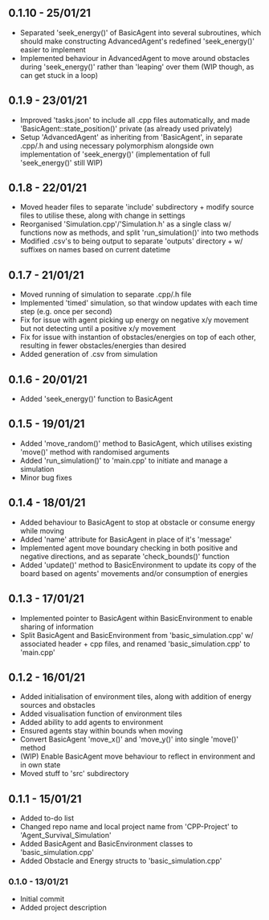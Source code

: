 ## 0.1.10 - 25/01/21
- Separated 'seek_energy()' of BasicAgent into several subroutines, which should make constructing AdvancedAgent's 
redefined 'seek_energy()' easier to implement
- Implemented behaviour in AdvancedAgent to move around obstacles during 'seek_energy()' rather than 'leaping' over them (WIP though, 
as can get stuck in a loop)

## 0.1.9 - 23/01/21
- Improved 'tasks.json' to include all .cpp files automatically, and made 'BasicAgent::state_position()' private (as already used privately)
- Setup 'AdvancedAgent' as inheriting from 'BasicAgent', in separate .cpp/.h and using necessary polymorphism alongside own 
implementation of 'seek_energy()' (implementation of full 'seek_energy()' still WIP)

## 0.1.8 - 22/01/21
- Moved header files to separate 'include' subdirectory + modify source files to utilise these, along with change in settings
- Reorganised 'Simulation.cpp'/'Simulation.h' as a single class w/ functions now as methods, and split 'run_simulation()' into two methods
- Modified .csv's to being output to separate 'outputs' directory + w/ suffixes on names based on current datetime

## 0.1.7 - 21/01/21
- Moved running of simulation to separate .cpp/.h file
- Implemented 'timed' simulation, so that window updates with each time step (e.g. once per second)
- Fix for issue with agent picking up energy on negative x/y movement but not detecting until a positive x/y movement
- Fix for issue with instantion of obstacles/energies on top of each other, resulting in fewer obstacles/energies than desired
- Added generation of .csv from simulation

## 0.1.6 - 20/01/21
- Added 'seek_energy()' function to BasicAgent

## 0.1.5 - 19/01/21
- Added 'move_random()' method to BasicAgent, which utilises existing 'move()' method with randomised arguments
- Added 'run_simulation()' to 'main.cpp' to initiate and manage a simulation
- Minor bug fixes

## 0.1.4 - 18/01/21
- Added behaviour to BasicAgent to stop at obstacle or consume energy while moving
- Added 'name' attribute for BasicAgent in place of it's 'message'
- Implemented agent move boundary checking in both positive and negative directions, and as separate 'check_bounds()' function
- Added 'update()' method to BasicEnvironment to update its copy of the board based on agents' movements and/or consumption of energies

## 0.1.3 - 17/01/21
- Implemented pointer to BasicAgent within BasicEnvironment to enable sharing of information
- Split BasicAgent and BasicEnvironment from 'basic_simulation.cpp' w/ associated header + cpp files, and renamed 'basic_simulation.cpp' to 'main.cpp'

## 0.1.2 - 16/01/21
- Added initialisation of environment tiles, along with addition of energy sources and obstacles
- Added visualisation function of environment tiles
- Added ability to add agents to environment
- Ensured agents stay within bounds when moving
- Convert BasicAgent 'move_x()' and 'move_y()' into single 'move()' method
- (WIP) Enable BasicAgent move behaviour to reflect in environment and in own state
- Moved stuff to 'src' subdirectory

## 0.1.1 - 15/01/21
- Added to-do list
- Changed repo name and local project name from 'CPP-Project' to 'Agent_Survival_Simulation'
- Added BasicAgent and BasicEnvironment classes to 'basic_simulation.cpp'
- Added Obstacle and Energy structs to 'basic_simulation.cpp'

### 0.1.0 - 13/01/21
- Initial commit
- Added project description